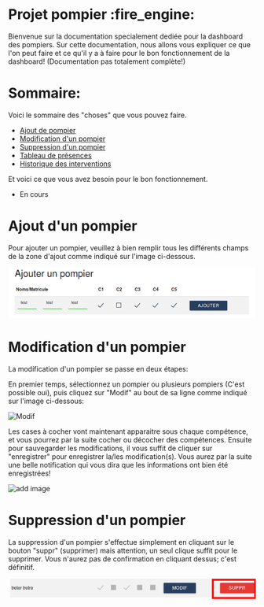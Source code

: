 <h1>Projet pompier :fire_engine: </h1>

<p>Bienvenue sur la documentation specialement dediée pour la dashboard des pompiers. Sur cette documentation, nous allons vous expliquer ce que l'on peut faire et ce qu'il y a à faire pour le bon fonctionnement de la dashboard! (Documentation pas totalement complète!)</p>

<h1>Sommaire:</h1>
<p>Voici le sommaire des "choses" que vous pouvez faire.</p>
<ul>
    <li><a href="#ajout">Ajout de pompier</a></li>
    <li><a href="#modif">Modification d'un pompier</a></li>
    <li><a href="#supp">Suppression d'un pompier</a></li>
    <li><a href="#pres">Tableau de présences</a></li>
    <li><a href="#histo">Historique des interventions</a></li>
</ul>
<p>Et voici ce que vous avez besoin pour le bon fonctionnement.</p>
<ul>
    <li>En cours</li>
</ul>

<h1 id="ajout">Ajout d'un pompier</h1>
<p>Pour ajouter un pompier, veuillez à bien remplir tous les différents champs de la zone d'ajout comme indiqué sur l'image ci-dessous.</p>

![add image](https://github.com/jusolibre/ProjetPompier/blob/master/utils/add.png)

<h1 id="modif">Modification d'un pompier</h1>
<p>La modification d'un pompier se passe en deux étapes: </p>
<p>En premier temps, sélectionnez un pompier ou plusieurs pompiers (C'est possible oui), puis cliquez sur "Modif" au bout de sa ligne comme indiqué sur l'image ci-dessous:</p>

<img src="http://i.imgur.com/hReGhZQ.png" alt="Modif" />

<p>Les cases à cocher vont maintenant apparaitre sous chaque compétence, et vous pourrez par la suite cocher ou décocher des compétences. Ensuite pour sauvegarder les modifications, il vous suffit de cliquer sur "enregistrer" pour enregistrer la/les modification(s). Vous aurez par la suite une belle notification qui vous dira que les informations ont bien été enregistrées!</p>

![add image](http://i.imgur.com/fLiHOSn.png)

<h1 id="supp">Suppression d'un pompier</h1>
<p>La suppression d'un pompier s'effectue simplement en cliquant sur le bouton "suppr" (supprimer) mais attention, un seul clique suffit pour le supprimer. Vous n'aurez pas de confirmation en cliquant dessus; c'est définitif.</p>

![delete](https://github.com/jusolibre/ProjetPompier/blob/master/utils/delete.png)
